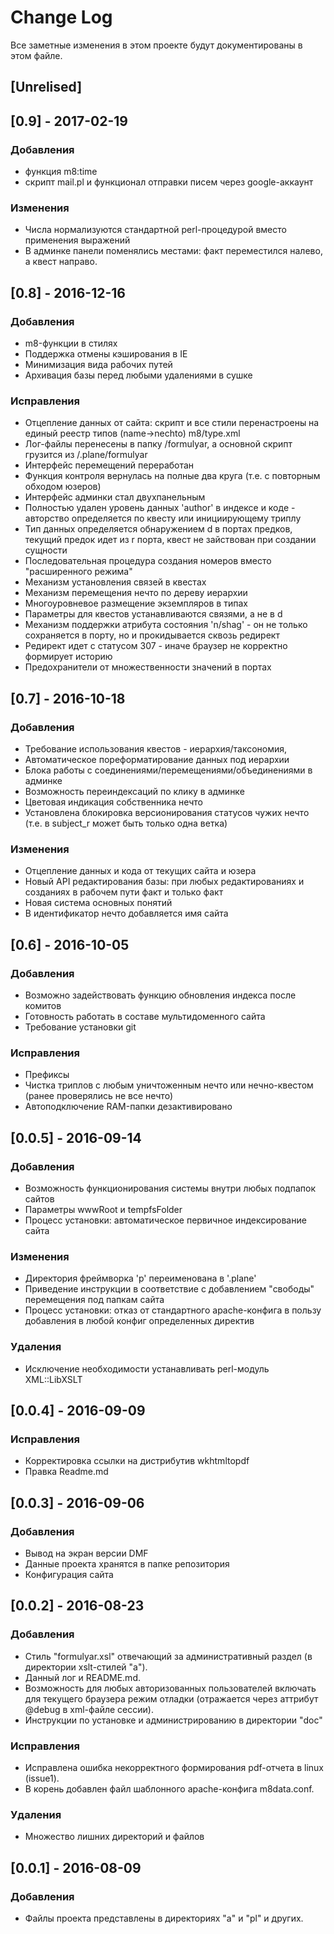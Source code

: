 # Change Log
Все заметные изменения в этом проекте будут документированы в этом файле.

## [Unrelised]

## [0.9] - 2017-02-19
### Добавления
- функция m8:time
- скрипт mail.pl и функционал отправки писем через google-аккаунт

### Изменения
- Числа нормализуются стандартной perl-процедурой вместо применения выражений
- В админке панели поменялись местами: факт переместился налево, а квест направо.

## [0.8] - 2016-12-16
### Добавления
- m8-функции в стилях
- Поддержка отмены кэширования в IE
- Минимизация вида рабочих путей
- Архивация базы перед любыми удалениями в сушке

### Исправления
- Отцепление данных от сайта: скрипт и все стили перенастроены на единый реестр типов (name->nechto) m8/type.xml
- Лог-файлы перенесены в папку /formulyar, а основной скрипт грузится из /.plane/formulyar
- Интерфейс перемещений переработан
- Функция контроля вернулась на полные два круга (т.е. с повторным обходом юзеров)
- Интерфейс админки стал двухпанельным
- Полностью удален уровень данных 'author' в индексе и коде - авторство определяется по квесту или инициирующему триплу
- Тип данных определяется обнаружением d в портах предков, текущий предок идет из r порта, квест не зайствован при создании сущности
- Последовательная процедура создания номеров вместо "расширенного режима"
- Механизм установления связей в квестах
- Механизм перемещения нечто по дереву иерархии
- Многоуровневое размещение экземпляров в типах
- Параметры для квестов устанавливаются связями, а не в d
- Механизм поддержки атрибута состояния 'n/shag' - он не только сохраняется в порту, но и прокидывается сквозь редирект
- Редирект идет с статусом 307 - иначе браузер не корректно формирует историю
- Предохранители от множественности значений в портах


## [0.7] - 2016-10-18
### Добавления
- Требование использования квестов - иерархия/таксономия, 
- Автоматическое пореформатирование данных под иерархии
- Блока работы с соединениями/перемещениями/объединениями в админке
- Возможность переиндексаций по клику в админке
- Цветовая индикация собственника нечто
- Установлена блокировка версионирования статусов чужих нечто (т.е. в subject_r может быть только одна ветка)

### Изменения
- Отцепление данных и кода от текущих сайта и юзера
- Новый API редактирования базы: при любых редактированиях и созданиях в рабочем пути факт и только факт
- Новая система основных понятий
- В идентификатор нечто добавляется имя сайта

## [0.6] - 2016-10-05
### Добавления
- Возможно задействовать функцию обновления индекса после комитов
- Готовность работать в составе мультидоменного сайта
- Требование установки git

### Иcправления
- Префиксы
- Чистка триплов с любым уничтоженным нечто или нечно-квестом (ранее проверялись не все нечто)
- Автоподключение RAM-папки дезактивировано


## [0.0.5] - 2016-09-14
### Добавления
- Возможность функционирования системы внутри любых подпапок сайтов
- Параметры wwwRoot и tempfsFolder
- Процесс установки: автоматическое первичное индексирование сайта

### Изменения
- Директория фреймворка 'p' переименована в '.plane'
- Приведение инструкции в соответствие с добавлением "свободы" перемещения под папкам сайта
- Процесс установки: отказ от стандартного apache-конфига в пользу добавления в любой конфиг определенных директив

### Удаления
- Исключение необходимости устанавливать perl-модуль XML::LibXSLT


## [0.0.4] - 2016-09-09
### Иcправления
- Корректировка ссылки на дистрибутив wkhtmltopdf
- Правка Readme.md

## [0.0.3] - 2016-09-06
### Добавления
- Вывод на экран версии DMF
- Данные проекта хранятся в папке репозитория 
- Конфигурация сайта


## [0.0.2] - 2016-08-23
### Добавления
- Стиль "formulyar.xsl" отвечающий за административный раздел (в директории xslt-стилей "а").
- Данный лог и README.md.
- Возможность для любых авторизованных пользователей включать для текущего браузера режим отладки (отражается через аттрибут @debug в xml-файле сессии).
- Инструкции по установке и администрированию в директории "doc"

### Исправления
- Исправлена ошибка некорректного формирования pdf-отчета в linux (issue1).
- В корень добавлен файл шаблонного apache-конфига m8data.conf.

### Удаления
- Множество лишних директорий и файлов


## [0.0.1] - 2016-08-09
### Добавления
- Файлы проекта представлены в директориях "a" и "pl" и других.
